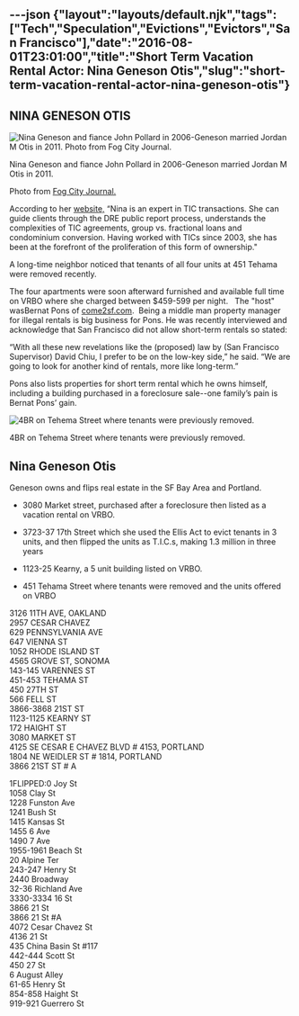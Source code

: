---json
{"layout":"layouts/default.njk","tags":["Tech","Speculation","Evictions","Evictors","San Francisco"],"date":"2016-08-01T23:01:00","title":"Short Term Vacation Rental Actor: Nina Geneson Otis","slug":"short-term-vacation-rental-actor-nina-geneson-otis"}
---

**NINA GENESON OTIS**
---------------------

![Nina Geneson and fiance John Pollard in 2006-Geneson married Jordan M Otis in 2011.    Photo from  Fog City Journal.](https://images.squarespace-cdn.com/content/v1/52b7d7a6e4b0b3e376ac8ea2/1412316740655-JIC5S91H57THHRJYPRNX/ke17ZwdGBToddI8pDm48kJvfScO5w5rdKYfuFpauqxJZw-zPPgdn4jUwVcJE1ZvWEtT5uBSRWt4vQZAgTJucoTqqXjS3CfNDSuuf31e0tVH9mxdQHeDqypTTQ_CY9YoFXbD3fDvXzaw3KOgG0s1BczFvbuqF0GUInBxxtVhBOn4/Nina+Geneson+Otis)

Nina Geneson and fiance John Pollard in 2006-Geneson married Jordan M Otis in 2011.

Photo from [Fog City Journal.](http://www.fogcityjournal.com/news_in_brief/murad_weds_oumlil_060902.shtml)

According to her [website,](http://www.metropolitanprop.com/About_Nina.html) “Nina is an expert in TIC transactions. She can guide clients through the DRE public report process, understands the complexities of TIC agreements, group vs. fractional loans and condominium conversion. Having worked with TICs since 2003, she has been at the forefront of the proliferation of this form of ownership."

A long-time neighbor noticed that tenants of all four units at 451 Tehama were removed recently.

The four apartments were soon afterward furnished and available full time on VRBO where she charged between $459-599 per night.   The "host" wasBernat Pons of [come2sf.com](http://www.come2sf.com).  Being a middle man property manager for illegal rentals is big business for Pons. He was recently interviewed and acknowledge that San Francisco did not allow short-term rentals so stated:

“With all these new revelations like the (proposed) law by (San Francisco Supervisor) David Chiu, I prefer to be on the low-key side,” he said. “We are going to look for another kind of rentals, more like long-term.”

Pons also lists properties for short term rental which he owns himself, including a building purchased in a foreclosure sale--one family’s pain is Bernat Pons’ gain.

![4BR on Tehema Street where tenants were previously removed.](https://images.squarespace-cdn.com/content/v1/52b7d7a6e4b0b3e376ac8ea2/1412317151065-MW5NYEWCRUIQIT1OTUP0/ke17ZwdGBToddI8pDm48kA5_yCqIIbMK4ioikjY8Hu1Zw-zPPgdn4jUwVcJE1ZvWQUxwkmyExglNqGp0IvTJZUJFbgE-7XRK3dMEBRBhUpyNF_APa_CqKll4WMTXuLEZz4aVDjJq2jBygXk9gIePDRAQK-pQ_i2ytbMjRI_ji3M/Geneson++Otis+apartment)

4BR on Tehema Street where tenants were previously removed.

**Nina Geneson Otis**
---------------------

Geneson owns and flips real estate in the SF Bay Area and Portland. 

*   3080 Market street, purchased after a foreclosure then listed as a vacation rental on VRBO.

*   3723-37 17th Street which she used the Ellis Act to evict tenants in 3 units, and then flipped the units as T.I.C.s, making 1.3 million in three years

*   1123-25 Kearny, a 5 unit building listed on VRBO.

*   451 Tehama Street where tenants were removed and the units offered on VRBO

3126 11TH AVE, OAKLAND  
2957 CESAR CHAVEZ  
629 PENNSYLVANIA AVE  
647 VIENNA ST  
1052 RHODE ISLAND ST  
4565 GROVE ST, SONOMA  
143-145 VARENNES ST  
451-453 TEHAMA ST  
450 27TH ST  
566 FELL ST  
3866-3868 21ST ST  
1123-1125 KEARNY ST  
172 HAIGHT ST  
3080 MARKET ST  
4125 SE CESAR E CHAVEZ BLVD # 4153, PORTLAND  
1804 NE WEIDLER ST # 1814, PORTLAND  
3866 21ST ST # A

1FLIPPED:0 Joy St  
1058 Clay St  
1228 Funston Ave  
1241 Bush St  
1415 Kansas St  
1455 6 Ave  
1490 7 Ave  
1955-1961 Beach St  
20 Alpine Ter  
243-247 Henry St  
2440 Broadway  
32-36 Richland Ave  
3330-3334 16 St  
3866 21 St  
3866 21 St #A  
4072 Cesar Chavez St  
4136 21 St  
435 China Basin St #117  
442-444 Scott St  
450 27 St  
6 August Alley  
61-65 Henry St  
854-858 Haight St  
919-921 Guerrero St